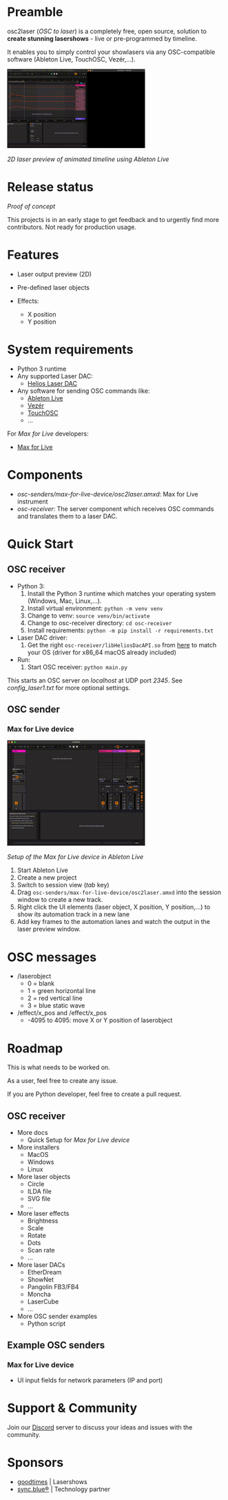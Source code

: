 # Preamble
osc2laser (*OSC to laser*) is a completely free, open source, solution to **create stunning lasershows** - live or pre-programmed by timeline.

It enables you to simply control your showlasers via any OSC-compatible software (Ableton Live, TouchOSC, Vezér,...).

![Demo](osc-senders/max-for-live-device/doc/demo1.gif)

*2D laser preview of animated timeline using Ableton Live*

# Release status
*Proof of concept* 

This projects is in an early stage to get feedback and to urgently find more contributors. Not ready for production usage.

# Features
- Laser output preview (2D)

- Pre-defined laser objects

- Effects:
  - X position
  - Y position

# System requirements
- Python 3 runtime
- Any supported Laser DAC:
  - [Helios Laser DAC](https://bitlasers.com/helios-laser-dac/)
- Any software for sending OSC commands like:
  - [Ableton Live](https://www.ableton.com/live/)
  - [Vezér](https://imimot.com/vezer/)
  - [TouchOSC](https://hexler.net/touchosc)
  - ...

For *Max for Live* developers:
- [Max for Live](https://www.ableton.com/de/live/max-for-live/)

# Components
- *osc-senders/max-for-live-device/osc2laser.amxd*: Max for Live instrument 
- *osc-receiver*: The server component which receives OSC commands and translates them to a laser DAC.

# Quick Start
## OSC receiver
- Python 3:
  1. Install the Python 3 runtime which matches your operating system (Windows, Mac, Linux,...).
  2. Install virtual environment: `python -m venv venv`
  3. Change to venv: `source venv/bin/activate`
  4. Change to osc-receiver directory: `cd osc-receiver`
  5. Install requirements: `python -m pip install -r requirements.txt`
- Laser DAC driver:
  1. Get the right `osc-receiver/libHeliosDacAPI.so` from [here](https://github.com/Grix/helios_dac) to match your OS (driver for x86_64 macOS already included) 
- Run:
  1. Start OSC receiver: `python main.py`

This starts an OSC server on *localhost* at UDP port *2345*.
See *config_laser1.txt* for more optional settings.

## OSC sender
### Max for Live device
![Demo](osc-senders/max-for-live-device/doc/setup.gif)

*Setup of the Max for Live device in Ableton Live*

1. Start Ableton Live
2. Create a new project
3. Switch to session view (*tab* key)
4. Drag `osc-senders/max-for-live-device/osc2laser.amxd` into the session window to create a new track.
5. Right click the UI elements (laser object, X position, Y position,...) to show its automation track in a new lane
6. Add key frames to the automation lanes and watch the output in the laser preview window.

# OSC messages
- /laserobject
  - 0 = blank
  - 1 = green horizontal line
  - 2 = red vertical line
  - 3 = blue static wave
- /effect/x_pos and /effect/x_pos
  - -4095 to 4095: move X or Y position of laserobject

# Roadmap
This is what needs to be worked on. 

As a user, feel free to create any issue.

If you are Python developer, feel free to create a pull request. 

## OSC receiver
- More docs
  - Quick Setup for *Max for Live device* 
- More installers
  - MacOS
  - Windows
  - Linux
- More laser objects
  - Circle
  - ILDA file
  - SVG file
  - ...
- More laser effects
  - Brightness
  - Scale
  - Rotate
  - Dots
  - Scan rate
  - ...
- More laser DACs
  - EtherDream
  - ShowNet
  - Pangolin FB3/FB4
  - Moncha
  - LaserCube
  - ...
- More OSC sender examples
  - Python script

## Example OSC senders
### Max for Live device
- UI input fields for network parameters (IP and port)

# Support & Community
Join our [Discord](https://discord.gg/Yp24ZC4n) server to discuss your ideas and issues with the community.

# Sponsors
- [goodtimes](https://www.goodtimes.technology) | Lasershows
- [sync.blue®](https://www.sync.blue) | Technology partner
